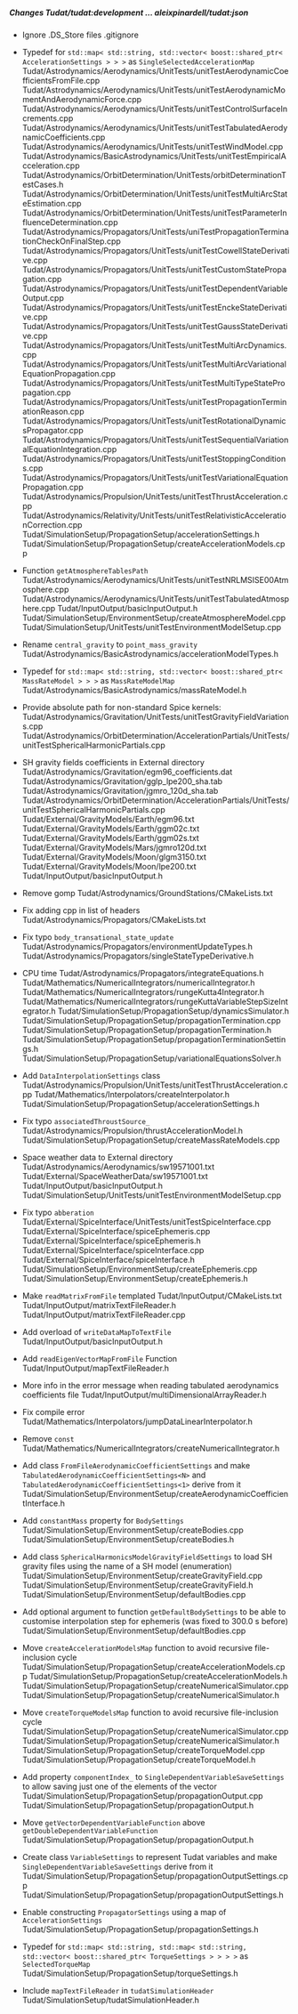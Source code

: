 ##### Changes Tudat/tudat:development ... aleixpinardell/tudat:json

* Ignore .DS_Store files
      .gitignore
    
* Typedef for `std::map< std::string, std::vector< boost::shared_ptr< AccelerationSettings > > >` as `SingleSelectedAccelerationMap`
      Tudat/Astrodynamics/Aerodynamics/UnitTests/unitTestAerodynamicCoefficientsFromFile.cpp
      Tudat/Astrodynamics/Aerodynamics/UnitTests/unitTestAerodynamicMomentAndAerodynamicForce.cpp
      Tudat/Astrodynamics/Aerodynamics/UnitTests/unitTestControlSurfaceIncrements.cpp
      Tudat/Astrodynamics/Aerodynamics/UnitTests/unitTestTabulatedAerodynamicCoefficients.cpp
      Tudat/Astrodynamics/Aerodynamics/UnitTests/unitTestWindModel.cpp
      Tudat/Astrodynamics/BasicAstrodynamics/UnitTests/unitTestEmpiricalAcceleration.cpp
      Tudat/Astrodynamics/OrbitDetermination/UnitTests/orbitDeterminationTestCases.h
      Tudat/Astrodynamics/OrbitDetermination/UnitTests/unitTestMultiArcStateEstimation.cpp
      Tudat/Astrodynamics/OrbitDetermination/UnitTests/unitTestParameterInfluenceDetermination.cpp
      Tudat/Astrodynamics/Propagators/UnitTests/uniTestPropagationTerminationCheckOnFinalStep.cpp
      Tudat/Astrodynamics/Propagators/UnitTests/unitTestCowellStateDerivative.cpp
      Tudat/Astrodynamics/Propagators/UnitTests/unitTestCustomStatePropagation.cpp
      Tudat/Astrodynamics/Propagators/UnitTests/unitTestDependentVariableOutput.cpp
      Tudat/Astrodynamics/Propagators/UnitTests/unitTestEnckeStateDerivative.cpp
      Tudat/Astrodynamics/Propagators/UnitTests/unitTestGaussStateDerivative.cpp
      Tudat/Astrodynamics/Propagators/UnitTests/unitTestMultiArcDynamics.cpp
      Tudat/Astrodynamics/Propagators/UnitTests/unitTestMultiArcVariationalEquationPropagation.cpp
      Tudat/Astrodynamics/Propagators/UnitTests/unitTestMultiTypeStatePropagation.cpp
      Tudat/Astrodynamics/Propagators/UnitTests/unitTestPropagationTerminationReason.cpp
      Tudat/Astrodynamics/Propagators/UnitTests/unitTestRotationalDynamicsPropagator.cpp
      Tudat/Astrodynamics/Propagators/UnitTests/unitTestSequentialVariationalEquationIntegration.cpp
      Tudat/Astrodynamics/Propagators/UnitTests/unitTestStoppingConditions.cpp
      Tudat/Astrodynamics/Propagators/UnitTests/unitTestVariationalEquationPropagation.cpp
      Tudat/Astrodynamics/Propulsion/UnitTests/unitTestThrustAcceleration.cpp
      Tudat/Astrodynamics/Relativity/UnitTests/unitTestRelativisticAccelerationCorrection.cpp
      Tudat/SimulationSetup/PropagationSetup/accelerationSettings.h
      Tudat/SimulationSetup/PropagationSetup/createAccelerationModels.cpp
      
* Function `getAtmosphereTablesPath`
      Tudat/Astrodynamics/Aerodynamics/UnitTests/unitTestNRLMSISE00Atmosphere.cpp
      Tudat/Astrodynamics/Aerodynamics/UnitTests/unitTestTabulatedAtmosphere.cpp
      Tudat/InputOutput/basicInputOutput.h
      Tudat/SimulationSetup/EnvironmentSetup/createAtmosphereModel.cpp
      Tudat/SimulationSetup/UnitTests/unitTestEnvironmentModelSetup.cpp
      
* Rename `central_gravity` to `point_mass_gravity`
      Tudat/Astrodynamics/BasicAstrodynamics/accelerationModelTypes.h
      
* Typedef for `std::map< std::string, std::vector< boost::shared_ptr< MassRateModel > > >` as `MassRateModelMap`
      Tudat/Astrodynamics/BasicAstrodynamics/massRateModel.h

* Provide absolute path for non-standard Spice kernels:
      Tudat/Astrodynamics/Gravitation/UnitTests/unitTestGravityFieldVariations.cpp
      Tudat/Astrodynamics/OrbitDetermination/AccelerationPartials/UnitTests/unitTestSphericalHarmonicPartials.cpp
      
* SH gravity fields coefficients in External directory
      Tudat/Astrodynamics/Gravitation/egm96_coefficients.dat
      Tudat/Astrodynamics/Gravitation/gglp_lpe200_sha.tab
      Tudat/Astrodynamics/Gravitation/jgmro_120d_sha.tab
      Tudat/Astrodynamics/OrbitDetermination/AccelerationPartials/UnitTests/unitTestSphericalHarmonicPartials.cpp
      Tudat/External/GravityModels/Earth/egm96.txt
      Tudat/External/GravityModels/Earth/ggm02c.txt
      Tudat/External/GravityModels/Earth/ggm02s.txt
      Tudat/External/GravityModels/Mars/jgmro120d.txt
      Tudat/External/GravityModels/Moon/glgm3150.txt
      Tudat/External/GravityModels/Moon/lpe200.txt
      Tudat/InputOutput/basicInputOutput.h
      
* Remove gomp
      Tudat/Astrodynamics/GroundStations/CMakeLists.txt
      
* Fix adding cpp in list of headers
      Tudat/Astrodynamics/Propagators/CMakeLists.txt
      
* Fix typo `body_transational_state_update`
      Tudat/Astrodynamics/Propagators/environmentUpdateTypes.h
      Tudat/Astrodynamics/Propagators/singleStateTypeDerivative.h
      
* CPU time
      Tudat/Astrodynamics/Propagators/integrateEquations.h
      Tudat/Mathematics/NumericalIntegrators/numericalIntegrator.h
      Tudat/Mathematics/NumericalIntegrators/rungeKutta4Integrator.h
      Tudat/Mathematics/NumericalIntegrators/rungeKuttaVariableStepSizeIntegrator.h
      Tudat/SimulationSetup/PropagationSetup/dynamicsSimulator.h
      Tudat/SimulationSetup/PropagationSetup/propagationTermination.cpp
      Tudat/SimulationSetup/PropagationSetup/propagationTermination.h
      Tudat/SimulationSetup/PropagationSetup/propagationTerminationSettings.h
      Tudat/SimulationSetup/PropagationSetup/variationalEquationsSolver.h
      
* Add `DataInterpolationSettings` class
      Tudat/Astrodynamics/Propulsion/UnitTests/unitTestThrustAcceleration.cpp
      Tudat/Mathematics/Interpolators/createInterpolator.h
      Tudat/SimulationSetup/PropagationSetup/accelerationSettings.h
      
* Fix typo `associatedThroustSource_`
      Tudat/Astrodynamics/Propulsion/thrustAccelerationModel.h
      Tudat/SimulationSetup/PropagationSetup/createMassRateModels.cpp
      
* Space weather data to External directory
      Tudat/Astrodynamics/Aerodynamics/sw19571001.txt
      Tudat/External/SpaceWeatherData/sw19571001.txt
      Tudat/InputOutput/basicInputOutput.h
      Tudat/SimulationSetup/UnitTests/unitTestEnvironmentModelSetup.cpp
      
* Fix typo `abberation`
      Tudat/External/SpiceInterface/UnitTests/unitTestSpiceInterface.cpp
      Tudat/External/SpiceInterface/spiceEphemeris.cpp
      Tudat/External/SpiceInterface/spiceEphemeris.h
      Tudat/External/SpiceInterface/spiceInterface.cpp
      Tudat/External/SpiceInterface/spiceInterface.h
      Tudat/SimulationSetup/EnvironmentSetup/createEphemeris.cpp
      Tudat/SimulationSetup/EnvironmentSetup/createEphemeris.h
      
* Make `readMatrixFromFile` templated
      Tudat/InputOutput/CMakeLists.txt
      Tudat/InputOutput/matrixTextFileReader.h
      Tudat/InputOutput/matrixTextFileReader.cpp
      
* Add overload of `writeDataMapToTextFile`
      Tudat/InputOutput/basicInputOutput.h
      
* Add `readEigenVectorMapFromFile` Function
      Tudat/InputOutput/mapTextFileReader.h

* More info in the error message when reading tabulated aerodynamics coefficients file
      Tudat/InputOutput/multiDimensionalArrayReader.h
      
* Fix compile error
      Tudat/Mathematics/Interpolators/jumpDataLinearInterpolator.h
      
* Remove `const`
      Tudat/Mathematics/NumericalIntegrators/createNumericalIntegrator.h
      
* Add class `FromFileAerodynamicCoefficientSettings` and make `TabulatedAerodynamicCoefficientSettings<N>` and `TabulatedAerodynamicCoefficientSettings<1>` derive from it
      Tudat/SimulationSetup/EnvironmentSetup/createAerodynamicCoefficientInterface.h

* Add `constantMass` property for `BodySettings`
      Tudat/SimulationSetup/EnvironmentSetup/createBodies.cpp
      Tudat/SimulationSetup/EnvironmentSetup/createBodies.h

* Add class `SphericalHarmonicsModelGravityFieldSettings` to load SH gravity files using the name of a SH model (enumeration)
      Tudat/SimulationSetup/EnvironmentSetup/createGravityField.cpp
      Tudat/SimulationSetup/EnvironmentSetup/createGravityField.h
      Tudat/SimulationSetup/EnvironmentSetup/defaultBodies.cpp
      
* Add optional argument to function `getDefaultBodySettings` to be able to customise interpolation step for ephemeris (was fixed to 300.0 s before)
      Tudat/SimulationSetup/EnvironmentSetup/defaultBodies.cpp

* Move `createAccelerationModelsMap` function to avoid recursive file-inclusion cycle
      Tudat/SimulationSetup/PropagationSetup/createAccelerationModels.cpp
      Tudat/SimulationSetup/PropagationSetup/createAccelerationModels.h
      Tudat/SimulationSetup/PropagationSetup/createNumericalSimulator.cpp
      Tudat/SimulationSetup/PropagationSetup/createNumericalSimulator.h

* Move `createTorqueModelsMap` function to avoid recursive file-inclusion cycle
      Tudat/SimulationSetup/PropagationSetup/createNumericalSimulator.cpp
      Tudat/SimulationSetup/PropagationSetup/createNumericalSimulator.h
      Tudat/SimulationSetup/PropagationSetup/createTorqueModel.cpp
      Tudat/SimulationSetup/PropagationSetup/createTorqueModel.h
      
* Add property `componentIndex_` to `SingleDependentVariableSaveSettings` to allow saving just one of the elements of the vector
      Tudat/SimulationSetup/PropagationSetup/propagationOutput.cpp
      Tudat/SimulationSetup/PropagationSetup/propagationOutput.h
      
* Move `getVectorDependentVariableFunction` above `getDoubleDependentVariableFunction` 
      Tudat/SimulationSetup/PropagationSetup/propagationOutput.h
      
* Create class `VariableSettings` to represent Tudat variables and make `SingleDependentVariableSaveSettings` derive from it
      Tudat/SimulationSetup/PropagationSetup/propagationOutputSettings.cpp
      Tudat/SimulationSetup/PropagationSetup/propagationOutputSettings.h
      
* Enable constructing `PropagatorSettings` using a map of `AccelerationSettings`
      Tudat/SimulationSetup/PropagationSetup/propagationSettings.h
      
* Typedef for `std::map< std::string, std::map< std::string, std::vector< boost::shared_ptr< TorqueSettings > > > >` as `SelectedTorqueMap`
      Tudat/SimulationSetup/PropagationSetup/torqueSettings.h
      
* Include `mapTextFileReader` in `tudatSimulationHeader`
      Tudat/SimulationSetup/tudatSimulationHeader.h